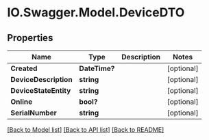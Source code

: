 # IO.Swagger.Model.DeviceDTO
## Properties

Name | Type | Description | Notes
------------ | ------------- | ------------- | -------------
**Created** | **DateTime?** |  | [optional] 
**DeviceDescription** | **string** |  | [optional] 
**DeviceStateEntity** | **string** |  | [optional] 
**Online** | **bool?** |  | [optional] 
**SerialNumber** | **string** |  | [optional] 

[[Back to Model list]](../README.md#documentation-for-models) [[Back to API list]](../README.md#documentation-for-api-endpoints) [[Back to README]](../README.md)

